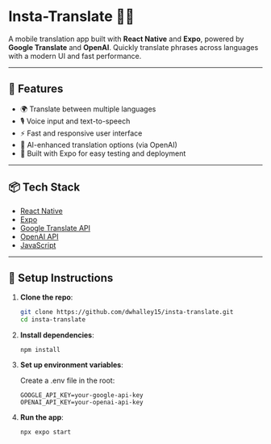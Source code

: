 # Insta-Translate 📱🌐

A mobile translation app built with **React Native** and **Expo**, powered by **Google Translate** and **OpenAI**. Quickly translate phrases across languages with a modern UI and fast performance.

---

## 🚀 Features

- 🌍 Translate between multiple languages
- 🎙️ Voice input and text-to-speech
- ⚡ Fast and responsive user interface
- 🧠 AI-enhanced translation options (via OpenAI)
- 🧪 Built with Expo for easy testing and deployment

---

## 📦 Tech Stack

- [React Native](https://reactnative.dev/)
- [Expo](https://expo.dev/)
- [Google Translate API](https://cloud.google.com/translate)
- [OpenAI API](https://platform.openai.com/)
- [JavaScript](https://developer.mozilla.org/en-US/docs/Web/JavaScript)

---

## 🔧 Setup Instructions

1. **Clone the repo**:

   ```bash
   git clone https://github.com/dwhalley15/insta-translate.git
   cd insta-translate

2. **Install dependencies**:

    ```
    npm install

3. **Set up environment variables**:

    Create a .env file in the root:

    ```env
    GOOGLE_API_KEY=your-google-api-key
    OPENAI_API_KEY=your-openai-api-key

4. **Run the app**:

    ```
    npx expo start